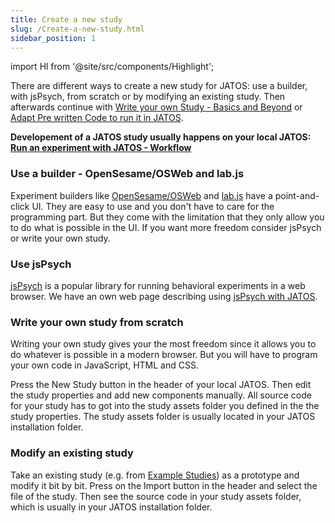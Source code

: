 ```yaml
---
title: Create a new study
slug: /Create-a-new-study.html
sidebar_position: 1
---
```

import Hl from '@site/src/components/Highlight';

There are different ways to create a new study for JATOS: use a builder, with jsPsych, from scratch or by modifying an existing study. Then afterwards continue with [Write your own Study - Basics and Beyond](Write-your-own-Study-Basics-and-Beyond.html) or [Adapt Pre written Code to run it in JATOS](Adapt-pre-written-code-to-run-it-in-JATOS.html).

**Developement of a JATOS study usually happens on your local JATOS: [Run an experiment with JATOS - Workflow](Run-an-experiment-with-JATOS-Workflow.html)**


### Use a builder - OpenSesame/OSWeb and lab.js

Experiment builders like [OpenSesame/OSWeb](OSWeb-and-JATOS.html) and [lab.js](labjs-and-JATOS.html) have a point-and-click UI. They are easy to use and you don't have to care for the programming part. But they come with the limitation that they only allow you to do what is possible in the UI. If you want more freedom consider jsPsych or write your own study.


### Use jsPsych

[jsPsych](http://www.jspsych.org/) is a popular library for running behavioral experiments in a web browser. We have an own web page describing using [jsPsych with JATOS](jsPsych-and-JATOS.html).


### Write your own study from scratch

Writing your own study gives your the most freedom since it allows you to do whatever is possible in a modern browser. But you will have to program your own code in JavaScript, HTML and CSS.

Press the <Hl>New Study</Hl> button in the header of your local JATOS. Then edit the study properties and add new components manually. All source code for your study has to got into the study assets folder you defined in the the study properties. The study assets folder is usually located in your JATOS installation folder.


### Modify an existing study

Take an existing study (e.g. from [Example Studies](/Example-Studies)) as a prototype and modify it bit by bit. Press on the <Hl>Import</Hl> button in the header and select the file of the study. Then see the source code in your study assets folder, which is usually in your JATOS installation folder.


